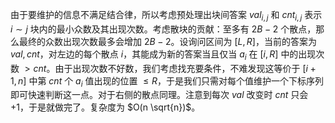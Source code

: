 由于要维护的信息不满足结合律，所以考虑预处理出块间答案 $val_{i, j}$ 和 $cnt_{i, j}$ 表示 $i \sim j$ 块内的最小众数及其出现次数。考虑散块的贡献：至多有 $2B - 2$ 个散点，那么最终的众数出现次数最多会增加 $2B - 2$。设询问区间为 $[L, R]$，当前的答案为 $val, cnt$，对左边的每个散点 $i$，其能成为新的答案当且仅当 $a_i$ 在 $[i, R]$ 中的出现次数 $\gt cnt$。由于出现次数不好数，我们考虑找充要条件，不难发现这等价于 $[i + 1, n]$ 中第 $cnt$ 个 $a_i$ 值出现的位置 $\le R$，于是我们只需对每个值维护一个下标序列即可快速判断这一点。对于右侧的散点同理。注意到每次 $val$ 改变时 $cnt$ 只会 $+1$，于是就做完了。复杂度为 $O(n \sqrt{n})$。